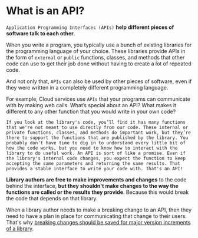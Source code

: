 # What is an API?

`Application Programming Interfaces (APIs)` **help different pieces of software talk to each other**. 

When you write a program, you typically use a bunch of existing libraries for the programming language of your choice. These libraries provide APIs in the form of `external` or `public` functions, classes, and methods that other code can use to get their job done without having to create a lot of repeated code.

And not only that, `APIs` can also be used by other pieces of software, even if they were written in a completely different programming language. 

For example, Cloud services use `APIs` that your programs can communicate with by making web calls. What’s special about an API? What makes it different to any other function that you would write in your own code?

    If you look at the library's code, you’ll find it has many functions that we're not meant to use directly from our code. These internal or private functions, classes, and methods do important work, but they’re there to support the functions that are published by the library. You probably don't have time to dig in to understand every little bit of how the code works, but you need to know how to interact with the library to do useful work. An API is sort of like a promise. Even if the library's internal code changes, you expect the function to keep accepting the same parameters and returning the same results. That provides a stable interface to write your code with. That's an API!

**Library authors are free to make improvements and changes** to the code behind the interface, **but they shouldn't make changes to the way the functions are called or the results they provide**. Because this would break the code that depends on that library. 

When a library author needs to make a breaking change to an API, then they need to have a plan in place for communicating that change to their users. That's why [breaking changes should be saved for major version increments of a library](https://semver.org/#summary).